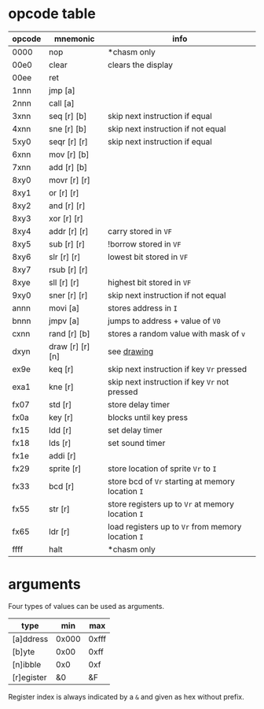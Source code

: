 # opcode table
opcode  | mnemonic          | info
--------|-------------------|-----
0000    | nop               | \*chasm only
00e0    | clear             | clears the display
00ee    | ret
1nnn    | jmp [a]
2nnn    | call [a]
3xnn    | seq [r] [b]       | skip next instruction if equal
4xnn    | sne [r] [b]       | skip next instruction if not equal
5xy0    | seqr [r] [r]      | skip next instruction if equal
6xnn    | mov [r] [b]
7xnn    | add [r] [b]
8xy0    | movr [r] [r]
8xy1    | or [r] [r]
8xy2    | and [r] [r]
8xy3    | xor [r] [r]
8xy4    | addr [r] [r]      | carry stored in `VF`
8xy5    | sub [r] [r]       | !borrow stored in `VF`
8xy6    | slr [r] [r]       | lowest bit stored in `VF`
8xy7    | rsub [r] [r]
8xye    | sll [r] [r]       | highest bit stored in `VF`
9xy0    | sner [r] [r]      | skip next instruction if not equal
annn    | movi [a]          | stores address in `I`
bnnn    | jmpv [a]          | jumps to address + value of `V0`
cxnn    | rand [r] [b]      | stores a random value with mask of `v`
dxyn    | draw [r] [r] [n]  | see [drawing](drawing,md)
ex9e    | keq [r]           | skip next instruction if key `Vr` pressed
exa1    | kne [r]           | skip next instruction if key `Vr` not pressed
fx07    | std [r]           | store delay timer
fx0a    | key [r]           | blocks until key press
fx15    | ldd [r]           | set delay timer
fx18    | lds [r]           | set sound timer
fx1e    | addi [r]
fx29    | sprite [r]        | store location of sprite `Vr` to `I`
fx33    | bcd [r]           | store bcd of `Vr` starting at memory location `I`
fx55    | str [r]           | store registers up to `Vr` at memory location `I`
fx65    | ldr [r]           | load registers up to `Vr` from memory location `I`
ffff    | halt              | \*chasm only


# arguments
Four types of values can be used as arguments.

type        | min   | max
------------|-------|-------
[a]ddress   | 0x000 | 0xfff
[b]yte      | 0x00  | 0xff
[n]ibble    | 0x0   | 0xf
[r]egister  | &0    | &F

Register index is always indicated by a `&` and given as hex without prefix.

